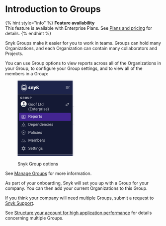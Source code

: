 # Introduction to Groups

{% hint style="info" %}
**Feature availability**\
This feature is available with Enterprise Plans. See [Plans and pricing](https://snyk.io/plans/) for details.
{% endhint %}

Snyk Groups make it easier for you to work in teams. Groups can hold many Organizations, and each Organization can contain many collaborators and Projects.

You can use Group options to view reports across all of the Organizations in your Group, to configure your Group settings, and to view all of the members in a Group:

<div align="left">

<figure><img src="../../.gitbook/assets/Screenshot 2023-04-24 at 15.34.14 (1) (1).png" alt="Snyk Group options"><figcaption><p>Snyk Group options</p></figcaption></figure>

</div>

See [Manage Groups](manage-groups.md) for more information.

As part of your onboarding, Snyk will set you up with a Group for your company. You can then add your current Organizations to this Group.&#x20;

If you think your company will need multiple Groups, submit a request to [Snyk Support](https://snyk.zendesk.com/agent/dashboard).

See [Structure your account for high application performance](structure-your-hierarchy-for-high-application-performance.md) for details concerning multiple Groups.
